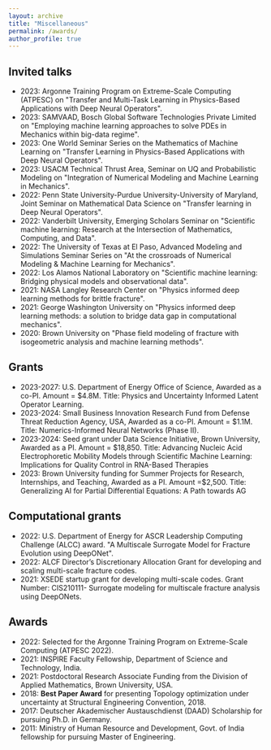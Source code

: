 ```yaml
---
layout: archive
title: "Miscellaneous"
permalink: /awards/
author_profile: true
---
```


## Invited talks
 - 2023: Argonne Training Program on Extreme-Scale Computing (ATPESC) on "Transfer and Multi-Task Learning in Physics-Based Applications with Deep Neural Operators".
 - 2023: SAMVAAD, Bosch Global Software Technologies Private Limited on "Employing machine learning approaches to solve PDEs in Mechanics within big-data regime".
 - 2023: One World Seminar Series on the Mathematics of Machine Learning on "Transfer Learning in Physics-Based Applications with Deep Neural Operators".
 - 2023: USACM Technical Thrust Area, Seminar on UQ and Probabilistic Modeling on "Integration of Numerical Modeling and Machine Learning in Mechanics".
 - 2022: Penn State University-Purdue University-University of Maryland, Joint Seminar on Mathematical Data Science on "Transfer learning in Deep Neural Operators".
 - 2022: Vanderbilt University, Emerging Scholars Seminar on "Scientific machine learning: Research at the Intersection of Mathematics, Computing, and Data".
 - 2022: The University of Texas at El Paso, Advanced Modeling and Simulations Seminar Series on "At the crossroads of Numerical Modeling & Machine Learning for Mechanics".
 - 2022: Los Alamos National Laboratory on "Scientific machine learning: Bridging physical models and observational data".
 - 2021: NASA Langley Research Center on "Physics informed deep learning methods for brittle fracture".
 - 2021: George Washington University on "Physics informed deep learning methods: a solution to bridge data gap in computational mechanics".
 - 2020: Brown University on "Phase field modeling of fracture with isogeometric analysis and machine learning methods".

## Grants
- 2023-2027: U.S. Department of Energy Office of Science,
Awarded as a co-PI. Amount = $4.8M.
Title: Physics and Uncertainty Informed Latent Operator Learning.
- 2023-2024: Small Business Innovation Research Fund from Defense Threat Reduction Agency, USA,
Awarded as a co-PI. Amount = $1.1M.
Title: Numerics-Informed Neural Networks (Phase II).
- 2023-2024: Seed grant under Data Science Initiative, Brown University,
Awarded as a PI. Amount = $18,850.
Title: Advancing Nucleic Acid Electrophoretic Mobility Models through Scientific Machine Learning: Implications for Quality Control in RNA-Based Therapies
- 2023:  Brown University funding for Summer Projects for Research, Internships, and Teaching,
Awarded as a PI. Amount =$2,500.
Title: Generalizing AI for Partial Differential Equations: A Path towards AG

## Computational grants

- 2022: U.S. Department of Energy for ASCR Leadership Computing Challenge (ALCC) award. "A Multiscale Surrogate Model for Fracture Evolution using DeepONet".
- 2022: ALCF Director’s Discretionary Allocation Grant for developing and scaling multi-scale fracture codes.
- 2021: XSEDE startup grant for developing multi-scale codes. Grant Number: CIS210111- Surrogate modeling for multiscale fracture analysis using DeepONets.

## Awards

- 2022: Selected for the Argonne Training Program on Extreme-Scale Computing (ATPESC 2022).
- 2021: INSPIRE Faculty Fellowship, Department of Science and Technology, India.
- 2021: Postdoctoral Research Associate Funding from the Division of Applied Mathematics, Brown University, USA. 
- 2018: **Best Paper Award** for presenting Topology optimization under uncertainty at Structural Engineering Convention, 2018.
- 2017: Deutscher Akademischer Austauschdienst (DAAD) Scholarship for pursuing Ph.D. in Germany.
- 2011: Ministry of Human Resource and Development, Govt. of India fellowship for pursuing Master of Engineering.
